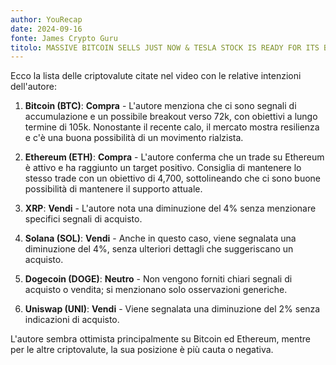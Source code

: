 ```yaml
---
author: YouRecap
date: 2024-09-16
fonte: James Crypto Guru
titolo: MASSIVE BITCOIN SELLS JUST NOW & TESLA STOCK IS READY FOR ITS BIGGEST RUN EVER!!!!
---
```


Ecco la lista delle criptovalute citate nel video con le relative intenzioni dell'autore:

1. **Bitcoin (BTC)**: **Compra** - L'autore menziona che ci sono segnali di accumulazione e un possibile breakout verso 72k, con obiettivi a lungo termine di 105k. Nonostante il recente calo, il mercato mostra resilienza e c'è una buona possibilità di un movimento rialzista.

2. **Ethereum (ETH)**: **Compra** - L'autore conferma che un trade su Ethereum è attivo e ha raggiunto un target positivo. Consiglia di mantenere lo stesso trade con un obiettivo di 4,700, sottolineando che ci sono buone possibilità di mantenere il supporto attuale.

3. **XRP**: **Vendi** - L'autore nota una diminuzione del 4% senza menzionare specifici segnali di acquisto.

4. **Solana (SOL)**: **Vendi** - Anche in questo caso, viene segnalata una diminuzione del 4%, senza ulteriori dettagli che suggeriscano un acquisto.

5. **Dogecoin (DOGE)**: **Neutro** - Non vengono forniti chiari segnali di acquisto o vendita; si menzionano solo osservazioni generiche.

6. **Uniswap (UNI)**: **Vendi** - Viene segnalata una diminuzione del 2% senza indicazioni di acquisto.

L'autore sembra ottimista principalmente su Bitcoin ed Ethereum, mentre per le altre criptovalute, la sua posizione è più cauta o negativa.
